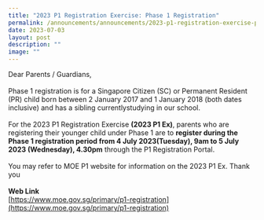 ```yaml
---
title: "2023 P1 Registration Exercise: Phase 1 Registration"
permalink: /announcements/announcements/2023-p1-registration-exercise-phase-registration/
date: 2023-07-03
layout: post
description: ""
image: ""
---
```

Dear Parents / Guardians,<br>
<br>
Phase 1 registration is for a Singapore Citizen (SC) or Permanent Resident (PR) child born between 2 January 2017 and 1 January 2018 (both dates inclusive) and has a sibling currentlystudying in our school.<br>
<br>
For the 2023 P1 Registration Exercise <b>(2023 P1 Ex)</b>, parents who are registering their younger child under Phase 1 are to <b>register during the Phase 1 registration period from 4 July 2023(Tuesday), 9am to 5 July 2023 (Wednesday), 4.30pm</b> through the P1 Registration Portal.<br>
<br>
You may refer to MOE P1 website for information on the 2023 P1 Ex. Thank you<br>
<br>
<b>Web Link</b><br>
[https://www.moe.gov.sg/primary/p1-registration](https://www.moe.gov.sg/primary/p1-registration)